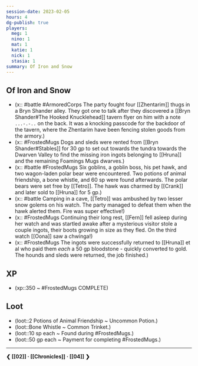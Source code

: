 ```yaml
---
session-date: 2023-02-05
hours: 4
dg-publish: true
players: 
  meg: 1
  nino: 1
  mat: 1
  katie: 1
  nick: 1
  stasia: 1
summary: Of Iron and Snow
---
```

## Of Iron and Snow
- (x:: #battle #ArmoredCorps The party fought four [[Zhentarim]] thugs in a Bryn Shander alley. They got one to talk after they discovered a [[Bryn Shander#The Hooked Knucklehead]] tavern flyer on him with a note `...-.-..` on the back. It was a knocking passcode for the backdoor of the tavern, where the Zhentarim have been fencing stolen goods from the armory.)
- (x:: #FrostedMugs Dogs and sleds were rented from [[Bryn Shander#Stables]] for 30 gp to set out towards the tundra towards the Dwarven Valley to find the missing iron ingots belonging to [[Hruna]] and the remaining Foamings Mugs dwarves.)
- (x:: #battle #FrostedMugs Six goblins, a goblin boss, his pet hawk, and two wagon-laden polar bear were encountered. Two potions of animal friendship, a bone whistle, and 60 sp were found afterwards. The polar bears were set free by [[Tetro]]. The hawk was charmed by [[Crank]] and later sold to [[Hruna]] for 5 gp.)
- (x:: #battle Camping in a cave, [[Tetro]] was ambushed by two lesser snow golems on his watch. The party managed to defeat them when the hawk alerted them. Fire was super effective!)
- (x:: #FrostedMugs Continuing their long rest, [[Fern]] fell asleep during her watch and was startled awake after a mysterious visitor stole a couple ingots, their boots growing in size as they fled. On the third watch [[Oona]] saw a chwinga!)
- (x:: #FrostedMugs The ingots were successfully returned to [[Hruna]] et al who paid them *each* a 50 gp bloodstone - quickly converted to gold. The hounds and sleds were returned, the job finished.)


## XP
- (xp::350 ~ #FrostedMugs COMPLETE)

## Loot
- (loot::2 Potions of Animal Friendship ~ Uncommon Potion.)
- (loot::Bone Whistle ~ Common Trinket.)
- (loot::10 sp each ~ Found during #FrostedMugs.)
- (loot::50 gp each ~ Payment for completing #FrostedMugs.)

--- 
**❮ [[02]] · [[Chronicles]] ·  [[04]] ❯**
